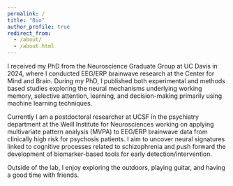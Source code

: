 ```yaml
---
permalink: /
title: "Bio"
author_profile: true
redirect_from: 
  - /about/
  - /about.html
---
```


I received my PhD from the Neuroscience Graduate Group at UC Davis in 2024, where I conducted EEG/ERP brainwave research at the Center for Mind and Brain. During my PhD, I published both experimental and methods based studies exploring the neural mechanisms underlying working memory, selective attention, learning, and decision-making primarily using machine learning techniques.  

Currently I am a postdoctoral researcher at UCSF in the psychiatry department at the Weill Institute for Neurosciences working on applying multivariate pattern analysis (MVPA) to EEG/ERP brainwave data from clinically high risk for psychosis patients. I aim to uncover neural signatures linked to cognitive processes related to schizophrenia and push forward the development of biomarker-based tools for early detection/intervention.

Outside of the lab, I enjoy exploring the outdoors, playing guitar, and having a good time with friends.
